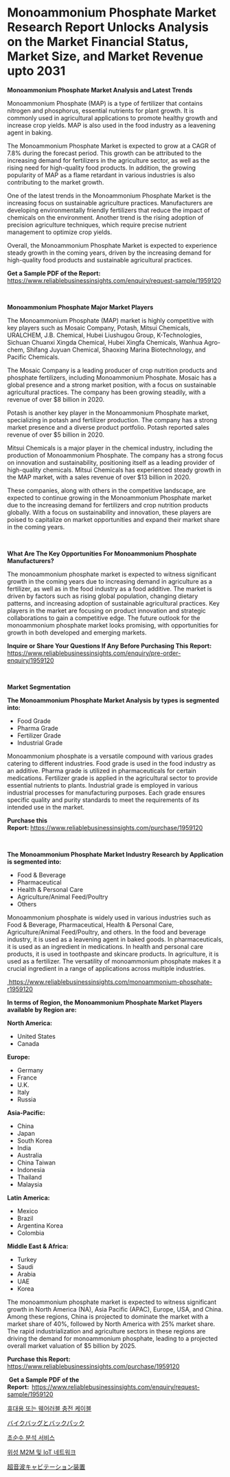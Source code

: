 <p><h1>Monoammonium Phosphate Market Research Report Unlocks Analysis on the Market Financial Status, Market Size, and Market Revenue upto 2031</h1></p><p><strong>Monoammonium Phosphate Market Analysis and Latest Trends</strong></p>
<p><p>Monoammonium Phosphate (MAP) is a type of fertilizer that contains nitrogen and phosphorus, essential nutrients for plant growth. It is commonly used in agricultural applications to promote healthy growth and increase crop yields. MAP is also used in the food industry as a leavening agent in baking.</p><p>The Monoammonium Phosphate Market is expected to grow at a CAGR of 7.8% during the forecast period. This growth can be attributed to the increasing demand for fertilizers in the agriculture sector, as well as the rising need for high-quality food products. In addition, the growing popularity of MAP as a flame retardant in various industries is also contributing to the market growth.</p><p>One of the latest trends in the Monoammonium Phosphate Market is the increasing focus on sustainable agriculture practices. Manufacturers are developing environmentally friendly fertilizers that reduce the impact of chemicals on the environment. Another trend is the rising adoption of precision agriculture techniques, which require precise nutrient management to optimize crop yields.</p><p>Overall, the Monoammonium Phosphate Market is expected to experience steady growth in the coming years, driven by the increasing demand for high-quality food products and sustainable agricultural practices.</p></p>
<p><strong>Get a Sample PDF of the Report:&nbsp;</strong> <a href="https://www.reliablebusinessinsights.com/enquiry/request-sample/1959120">https://www.reliablebusinessinsights.com/enquiry/request-sample/1959120</a></p>
<p>&nbsp;</p>
<p><strong>Monoammonium Phosphate Major Market Players</strong></p>
<p><p>The Monoammonium Phosphate (MAP) market is highly competitive with key players such as Mosaic Company, Potash, Mitsui Chemicals, URALCHEM, J.B. Chemical, Hubei Liushugou Group, K-Technologies, Sichuan Chuanxi Xingda Chemical, Hubei Xingfa Chemicals, Wanhua Agro-chem, Shifang Juyuan Chemical, Shaoxing Marina Biotechnology, and Pacific Chemicals.</p><p>The Mosaic Company is a leading producer of crop nutrition products and phosphate fertilizers, including Monoammonium Phosphate. Mosaic has a global presence and a strong market position, with a focus on sustainable agricultural practices. The company has been growing steadily, with a revenue of over $8 billion in 2020.</p><p>Potash is another key player in the Monoammonium Phosphate market, specializing in potash and fertilizer production. The company has a strong market presence and a diverse product portfolio. Potash reported sales revenue of over $5 billion in 2020.</p><p>Mitsui Chemicals is a major player in the chemical industry, including the production of Monoammonium Phosphate. The company has a strong focus on innovation and sustainability, positioning itself as a leading provider of high-quality chemicals. Mitsui Chemicals has experienced steady growth in the MAP market, with a sales revenue of over $13 billion in 2020.</p><p>These companies, along with others in the competitive landscape, are expected to continue growing in the Monoammonium Phosphate market due to the increasing demand for fertilizers and crop nutrition products globally. With a focus on sustainability and innovation, these players are poised to capitalize on market opportunities and expand their market share in the coming years.</p></p>
<p>&nbsp;</p>
<p><strong>What Are The Key Opportunities For Monoammonium Phosphate Manufacturers?</strong></p>
<p><p>The monoammonium phosphate market is expected to witness significant growth in the coming years due to increasing demand in agriculture as a fertilizer, as well as in the food industry as a food additive. The market is driven by factors such as rising global population, changing dietary patterns, and increasing adoption of sustainable agricultural practices. Key players in the market are focusing on product innovation and strategic collaborations to gain a competitive edge. The future outlook for the monoammonium phosphate market looks promising, with opportunities for growth in both developed and emerging markets.</p></p>
<p><strong>Inquire or Share Your Questions If Any Before Purchasing This Report:</strong> <a href="https://www.reliablebusinessinsights.com/enquiry/pre-order-enquiry/1959120">https://www.reliablebusinessinsights.com/enquiry/pre-order-enquiry/1959120</a></p>
<p>&nbsp;</p>
<p><strong>Market Segmentation</strong></p>
<p><strong>The Monoammonium Phosphate Market Analysis by types is segmented into:</strong></p>
<p><ul><li>Food Grade</li><li>Pharma Grade</li><li>Fertilizer Grade</li><li>Industrial Grade</li></ul></p>
<p><p>Monoammonium phosphate is a versatile compound with various grades catering to different industries. Food grade is used in the food industry as an additive. Pharma grade is utilized in pharmaceuticals for certain medications. Fertilizer grade is applied in the agricultural sector to provide essential nutrients to plants. Industrial grade is employed in various industrial processes for manufacturing purposes. Each grade ensures specific quality and purity standards to meet the requirements of its intended use in the market.</p></p>
<p><strong>Purchase this Report:&nbsp;</strong><a href="https://www.reliablebusinessinsights.com/purchase/1959120">https://www.reliablebusinessinsights.com/purchase/1959120</a></p>
<p>&nbsp;</p>
<p><strong>The Monoammonium Phosphate Market Industry Research by Application is segmented into:</strong></p>
<p><ul><li>Food & Beverage</li><li>Pharmaceutical</li><li>Health & Personal Care</li><li>Agriculture/Animal Feed/Poultry</li><li>Others</li></ul></p>
<p><p>Monoammonium phosphate is widely used in various industries such as Food & Beverage, Pharmaceutical, Health & Personal Care, Agriculture/Animal Feed/Poultry, and others. In the food and beverage industry, it is used as a leavening agent in baked goods. In pharmaceuticals, it is used as an ingredient in medications. In health and personal care products, it is used in toothpaste and skincare products. In agriculture, it is used as a fertilizer. The versatility of monoammonium phosphate makes it a crucial ingredient in a range of applications across multiple industries.</p></p>
<p><a href="https://www.reliablebusinessinsights.com/monoammonium-phosphate-r1959120">&nbsp;https://www.reliablebusinessinsights.com/monoammonium-phosphate-r1959120</a></p>
<p><strong>In terms of Region, the Monoammonium Phosphate Market Players available by Region are:</strong></p>
<p>
    <p> <strong> North America: </strong>
        <ul>
            <li>United States</li>
            <li>Canada</li>
        </ul>
        </p> 
    <p> <strong> Europe: </strong>
        <ul>
            <li>Germany</li>
            <li>France</li>
            <li>U.K.</li>
            <li>Italy</li>
            <li>Russia</li>
        </ul>
        </p> 
    <p> <strong> Asia-Pacific: </strong>
        <ul>
            <li>China</li>
            <li>Japan</li>
            <li>South Korea</li>
            <li>India</li>
            <li>Australia</li>
            <li>China Taiwan</li>
            <li>Indonesia</li>
            <li>Thailand</li>
            <li>Malaysia</li>
        </ul>
        </p> 
    <p> <strong> Latin America: </strong>
        <ul>
            <li>Mexico</li>
            <li>Brazil</li>
            <li>Argentina Korea</li>
            <li>Colombia</li>
        </ul>
        </p> 
    <p> <strong> Middle East & Africa: </strong>
        <ul>
            <li>Turkey</li>
            <li>Saudi</li>
            <li>Arabia</li>
            <li>UAE</li>
            <li>Korea</li>
        </ul>
    </p>
    </p>
<p><p>The monoammonium phosphate market is expected to witness significant growth in North America (NA), Asia Pacific (APAC), Europe, USA, and China. Among these regions, China is projected to dominate the market with a market share of 40%, followed by North America with 25% market share. The rapid industrialization and agriculture sectors in these regions are driving the demand for monoammonium phosphate, leading to a projected overall market valuation of $5 billion by 2025.</p></p>
<p><strong>Purchase this Report: </strong><a href="https://www.reliablebusinessinsights.com/purchase/1959120">https://www.reliablebusinessinsights.com/purchase/1959120</a></p>
<p>&nbsp;<strong>Get a Sample PDF of the Report:&nbsp;&nbsp;</strong><a href="https://www.reliablebusinessinsights.com/enquiry/request-sample/1959120">https://www.reliablebusinessinsights.com/enquiry/request-sample/1959120</a></p>
<p><strong></strong></p>
<p><p><a href="https://github.com/muchswr/Market-Research-Report-List-1/blob/main/8673962129363.md">휴대용 또는 웨어러블 충전 케이블</a></p><p><a href="https://medium.com/@rcabello548791/%E8%87%AA%E8%BB%A2%E8%BB%8A%E7%94%A8%E3%83%90%E3%83%83%E3%82%B0%E3%81%A8%E3%83%90%E3%83%83%E3%82%AF%E3%83%91%E3%83%83%E3%82%AF%E5%B8%82%E5%A0%B4-2031%E5%B9%B4%E3%81%BE%E3%81%A7%E3%81%AE%E6%88%90%E5%8A%9F%E3%81%99%E3%82%8B%E3%83%93%E3%82%B8%E3%83%8D%E3%82%B9%E6%88%A6%E7%95%A5%E3%81%AE%E3%82%AB%E3%82%AE-7960987ca3d2">バイクバッグとバックパック</a></p><p><a href="https://medium.com/@joananitzsche/%EC%B4%88%EC%88%9C%EC%A0%95-%EB%B6%84%EC%84%9D-%EC%84%9C%EB%B9%84%EC%8A%A4-%EC%8B%9C%EC%9E%A5-%EB%B3%B4%EA%B3%A0%EC%84%9C%EB%8A%94-%EC%9D%B4-%EC%8B%9C%EC%9E%A5%EC%9D%98-%EC%B5%9C%EC%8B%A0-%ED%8A%B8%EB%A0%8C%EB%93%9C%EC%99%80-%EC%84%B1%EC%9E%A5-%EA%B8%B0%ED%9A%8C%EB%A5%BC-%EB%B0%9D%ED%98%80%EC%A4%8D%EB%8B%88%EB%8B%A4-58b4b7a5d0b4">초순수 분석 서비스</a></p><p><a href="https://medium.com/@fimaswijaya/%EC%9C%84%EC%84%B1-m2m-%EB%B0%8F-iot-%EB%84%A4%ED%8A%B8%EC%9B%8C%ED%81%AC-%EC%8B%9C%EC%9E%A5-2031%EB%85%84%EA%B9%8C%EC%A7%80%EC%9D%98-%EC%A0%84%EB%A7%9D-%EC%98%88%EC%B8%A1-%EB%B0%8F-%EA%B2%BD%EC%9F%81-%EB%B6%84%EC%84%9D-a68d0407343a">위성 M2M 및 IoT 네트워크</a></p><p><a href="https://medium.com/@wgloverbetty988/%E8%B6%85%E9%9F%B3%E6%B3%A2%E3%82%AD%E3%83%A3%E3%83%93%E3%83%86%E3%83%BC%E3%82%B7%E3%83%A7%E3%83%B3%E3%83%87%E3%83%90%E3%82%A4%E3%82%B9%E5%B8%82%E5%A0%B4%E5%8B%95%E5%90%91%E3%81%8A%E3%82%88%E3%81%B3%E5%B8%82%E5%A0%B4%E5%88%86%E6%9E%90%E3%81%AF-2024%E5%B9%B4%E3%81%8B%E3%82%892031%E5%B9%B4%E3%81%BE%E3%81%A7%E3%81%AE%E4%BA%88%E6%B8%AC%E3%81%A7%E3%81%99-7f86a7322372">超音波キャビテーション装置</a></p></p>